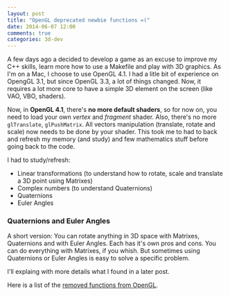 ```yaml
---
layout: post
title: "OpenGL deprecated newbie functions =("
date: 2014-06-07 12:00
comments: true
categories: 3d-dev
---
```


A few days ago a decided to develop a game as an excuse to improve my C++ skills, learn more how to use a Makefile and play with 3D graphics. As I'm on a Mac, I choose to use OpenGL 4.1. I had a litle bit of experience on OpengGL 3.1, but since OpenGL 3.3, a lot of things changed. Now, it requires a lot more core to have a simple 3D element on the screen (like VAO, VBO, shaders).

Now, in **OpenGL 4.1**, there's **no more default shaders**, so for now on, you need to load your own *vertex* and *fragment* shader. Also, there's no more `glTranslate`, `glPushMatrix`. All vectors manipulation (translate, rotate and scale) now needs to be done by your shader. This took me to had to back and refresh my memory (and study) and few mathematics stuff before going back to the code.

I had to study/refresh:

  - Linear transformations (to understand how to rotate, scale and translate a 3D point using Matrixes)
  - Complex numbers (to understand Quaternions)
  - Quaternions
  - Euler Angles

<!-- more -->
### Quaternions and Euler Angles

A short version: You can rotate anything in 3D space with Matrixes, Quaternions and with Euler Angles. Each has it's own pros and cons. You can do everything with Matrixes, if you whish. But sometimes using Quaternions or Euler Angles is easy to solve a specific problem.

I'll explaing with more details what I found in a later post.


Here is a list of the [removed functions from OpenGL](https://docs.google.com/spreadsheet/ccc?key=0At5QLa2ZAYZBdHFLbEtvOHF5S1NobWJFbmpDUHZSWWc&usp=sharing#gid=0).